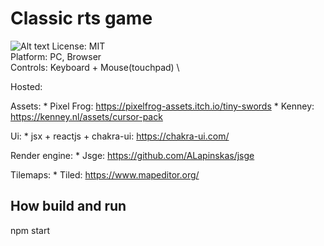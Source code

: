 # Classic rts game
![Alt text](hvsg.gif?raw=true "screen")
License: MIT \
Platform: PC, Browser \
Controls: Keyboard + Mouse(touchpad) \

Hosted:

Assets:
    * Pixel Frog: https://pixelfrog-assets.itch.io/tiny-swords
    * Kenney: https://kenney.nl/assets/cursor-pack

Ui:
    * jsx + reactjs + chakra-ui: https://chakra-ui.com/

Render engine: 
    * Jsge: https://github.com/ALapinskas/jsge

Tilemaps: 
    * Tiled: https://www.mapeditor.org/

## How build and run
npm start
